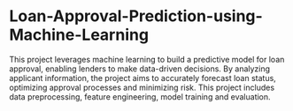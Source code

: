# Loan-Approval-Prediction-using-Machine-Learning
This project leverages machine learning to build a predictive model for loan approval, enabling lenders to make data-driven decisions. By analyzing applicant information, the project aims to accurately forecast loan status, optimizing approval processes and minimizing risk. This project includes data preprocessing, feature engineering, model training and evaluation.
